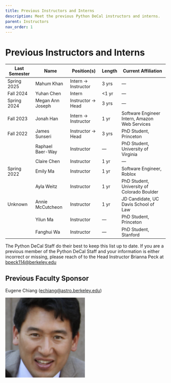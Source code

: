 ```yaml
---
title: Previous Instructors and Interns
description: Meet the previous Python DeCal instructors and interns.
parent: Instructors
nav_order: 1
---
```

# Previous Instructors and Interns

| Last Semester | Name               | Position(s)           | Length   | Current Affiliation                          |
|---------------|--------------------|-----------------------|----------|----------------------------------------------|
| Spring 2025   | Mahum Khan         | Intern → Instructor   | 3 yrs    | —                                            |
| Fall 2024     | Yuhan Chen         | Intern                | <1 yr    | —                                            |
| Spring 2024   | Megan Ann Joseph   | Instructor → Head     | 3 yrs    | —                                            |
| Fall 2023     | Jonah Han          | Intern → Instructor   | 1 yr     | Software Engineer Intern, Amazon Web Services|
| Fall 2022     | James Sunseri      | Instructor → Head     | 3 yrs    | PhD Student, Princeton                       |
|               | Raphael Baer-Way   | Instructor            | —        | PhD Student, University of Virginia          |
|               | Claire Chen        | Instructor            | 1 yr     | —                                            |
| Spring 2022   | Emily Ma           | Instructor            | 1 yr     | Software Engineer, Roblox                    |
|               | Ayla Weitz         | Instructor            | 1 yr     | PhD Student, University of Colorado Boulder  |
| Unknown       | Annie McCutcheon   | Instructor            | 1 yr     | JD Candidate, UC Davis School of Law         |
|               | Yilun Ma           | Instructor            | —        | PhD Student, Princeton                       |
|               | Fanghui Wa         | Instructor            | —        | PhD Student, Stanford                        |


The Python DeCal Staff do their best to keep this list up to date. If you are a previous member of the Python DeCal Staff and your information is either incorrect or missing, please reach of to the Head Instructor Brianna Peck at bpeck114@berkeley.edu

## Previous Faculty Sponsor

Eugene Chiang (echiang@astro.berkeley.edu)

<img src="/assets/images/eugene_chiang.png" alt="Description of image" width="250">

